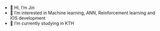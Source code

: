 - 👋 Hi, I’m Jin
- 👀 I’m interested in Machine learning, ANN, Reinforcement learning and IOS development
- 🌱 I’m currently studying in KTH

<!---
Jin1119/Jin1119 is a ✨ special ✨ repository because its `README.md` (this file) appears on your GitHub profile.
You can click the Preview link to take a look at your changes.
--->
